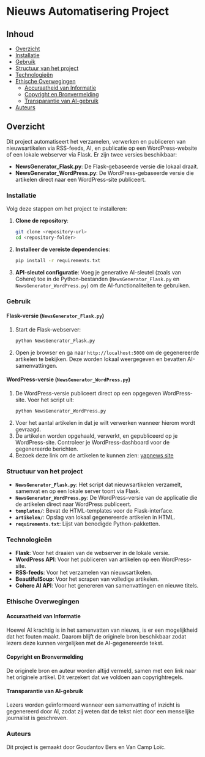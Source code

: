 # Nieuws Automatisering Project

## Inhoud
- [Overzicht](#overzicht)
- [Installatie](#installatie)
- [Gebruik](#gebruik)
- [Structuur van het project](#structuur-van-het-project)
- [Technologieën](#technologieën)
- [Ethische Overwegingen](#ethische-overwegingen)
  - [Accuraatheid van Informatie](#accuraatheid-van-informatie)
  - [Copyright en Bronvermelding](#copyright-en-bronvermelding)
  - [Transparantie van AI-gebruik](#transparantie-van-ai-gebruik)
- [Auteurs](#auteurs)

## Overzicht
Dit project automatiseert het verzamelen, verwerken en publiceren van nieuwsartikelen via RSS-feeds, AI, en publicatie op een WordPress-website of een lokale webserver via Flask. Er zijn twee versies beschikbaar:

- **NewsGenerator_Flask.py**: De Flask-gebaseerde versie die lokaal draait.
- **NewsGenerator_WordPress.py**: De WordPress-gebaseerde versie die artikelen direct naar een WordPress-site publiceert.

### Installatie
Volg deze stappen om het project te installeren:

1. **Clone de repository**:
    ```bash
    git clone <repository-url>
    cd <repository-folder>
    ```
   
2. **Installeer de vereiste dependencies**:
    ```bash
    pip install -r requirements.txt
    ```
   
3. **API-sleutel configuratie**:
    Voeg je generative AI-sleutel (zoals van Cohere) toe in de Python-bestanden (`NewsGenerator_Flask.py` en `NewsGenerator_WordPress.py`) om de AI-functionaliteiten te gebruiken.

### Gebruik

#### Flask-versie (`NewsGenerator_Flask.py`)
1. Start de Flask-webserver:
    ```bash
    python NewsGenerator_Flask.py
    ```
2. Open je browser en ga naar `http://localhost:5000` om de gegenereerde artikelen te bekijken. Deze worden lokaal weergegeven en bevatten AI-samenvattingen.

#### WordPress-versie (`NewsGenerator_WordPress.py`)
1. De WordPress-versie publiceert direct op een opgegeven WordPress-site. Voer het script uit:
    ```bash
    python NewsGenerator_WordPress.py
    ```
2. Voer het aantal artikelen in dat je wilt verwerken wanneer hierom wordt gevraagd.
3. De artikelen worden opgehaald, verwerkt, en gepubliceerd op je WordPress-site. Controleer je WordPress-dashboard voor de gegenereerde berichten.
4. Bezoek deze link om de artikelen te kunnen zien: [yapnews site](https://yapnews.meubel-centrum.be/)

### Structuur van het project
- **`NewsGenerator_Flask.py`**: Het script dat nieuwsartikelen verzamelt, samenvat en op een lokale server toont via Flask.
- **`NewsGenerator_WordPress.py`**: De WordPress-versie van de applicatie die de artikelen direct naar WordPress publiceert.
- **`templates/`**: Bevat de HTML-templates voor de Flask-interface.
- **`artikelen/`**: Opslag van lokaal gegenereerde artikelen in HTML.
- **`requirements.txt`**: Lijst van benodigde Python-pakketten.

### Technologieën
- **Flask**: Voor het draaien van de webserver in de lokale versie.
- **WordPress API**: Voor het publiceren van artikelen op een WordPress-site.
- **RSS-feeds**: Voor het verzamelen van nieuwsartikelen.
- **BeautifulSoup**: Voor het scrapen van volledige artikelen.
- **Cohere AI API**: Voor het genereren van samenvattingen en nieuwe titels.

### Ethische Overwegingen

#### Accuraatheid van Informatie
Hoewel AI krachtig is in het samenvatten van nieuws, is er een mogelijkheid dat het fouten maakt. Daarom blijft de originele bron beschikbaar zodat lezers deze kunnen vergelijken met de AI-gegenereerde tekst.

#### Copyright en Bronvermelding
De originele bron en auteur worden altijd vermeld, samen met een link naar het originele artikel. Dit verzekert dat we voldoen aan copyrightregels.

#### Transparantie van AI-gebruik
Lezers worden geïnformeerd wanneer een samenvatting of inzicht is gegenereerd door AI, zodat zij weten dat de tekst niet door een menselijke journalist is geschreven.

### Auteurs
Dit project is gemaakt door Goudantov Bers en Van Camp Loïc.
